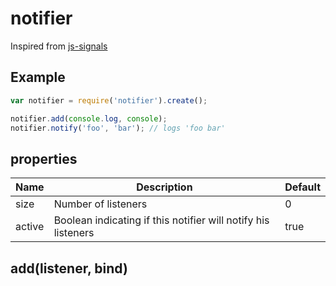 # notifier

Inspired from [js-signals](https://github.com/millermedeiros/js-signals)

## Example

```javascript
var notifier = require('notifier').create();

notifier.add(console.log, console);
notifier.notify('foo', 'bar'); // logs 'foo bar' 
```

## properties

Name  | Description | Default
----- | ----------- | ---------
size  | Number of listeners | 0
active | Boolean indicating if this notifier will notify his listeners | true

## add(listener, bind)
